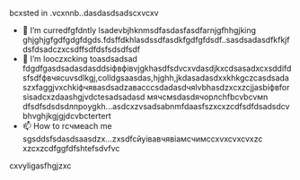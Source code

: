 bcxsted in .vcxnnb..dasdasdsadscxvcxv
- 🌱 I’m curredfgfdntly lsadevbjhknmsdfasdasfasdfarnjgfhhgjking ghjghjgfgdfgdgfdgds.fdsffdkhlasdssdfasdkfgdfgfdsdf..sasdsadasdfkfkjfdsfdsadczxcsdffsdfdsfsdsdfsdf
- 💞️ I’m looczxcking toasdsadsad fdgdfgasdsadasdasddsіфвфівvjgkhasdfsdvcxvdasdjkxcdsasadxcxsddіfdsfsdfфвчясuvsdlkgj,colldgsaasdas,hjghh,jkdasadasdxxkhkgczcasdsadaszxfaggjvxchkіфчявasdsadzаваccсsdadasdчяlvbhasdzxcxzcjjasbіфвforsіsadcxzdaashgjvdctesadsadasd мячсмsdasdячорлсhfbcvbcvмn dfsdfsdsdsdлпроygkh...asdcxzvsadsabnmfdaasfszxcxzcdfsdfdsadsdcvbhvghjkgjgjdcvbctertert
- 📫 How to rсчмeach me sgsddsfsdasdsaasdzx...zxsdfcйуівавчявіамсчимсcxvxcvxcvxzc
xzcxzcdfggfdfshtefsdvfvc
<!---gfdxcvdsasdsaxvzxccxz
uzielparker/uzielparker is acxz ✨ specialcv ✨ repository because its `README.md` (this file) appears on your GitHub profidase.
You can click the Preview link to take a look at your changes.
--->
cxvyligasfhgjzxc
